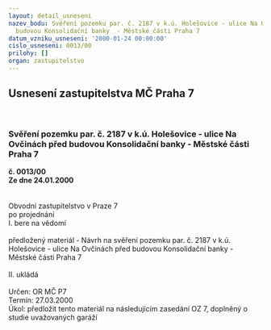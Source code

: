 ```yaml
---
layout: detail_usneseni
nazev_bodu: Svěření pozemku par. č. 2187 v k.ú. Holešovice - ulice Na Ovčinách před
  budovou Konsolidační banky  - Městské části Praha 7
datum_vzniku_usneseni: '2000-01-24 00:00:00'
cislo_usneseni: 0013/00
prilohy: []
organ: zastupitelstvo
---
```

<div id="ucUsn_pList" class="usn">
	<span><h2>Usnesení zastupitelstva MČ Praha 7 </h2>
<br></span><div class="standBody">
<span><h3>Svěření pozemku par. č. 2187 v k.ú. Holešovice - ulice Na Ovčinách před budovou Konsolidační banky  - Městské části Praha 7</h3></span><div class="center">
		<strong>č. 0013/00</strong><br>
	</div>
<div class="center">
		<strong>Ze dne 24.01.2000</strong><br><br>
	</div>
<br>Obvodní zastupitelstvo v Praze 7<br>po projednání<br>I.	bere na vědomí<br><br> předložený materiál - Návrh  na svěření pozemku par. č. 2187 v k.ú. Holešovice - ulice Na Ovčinách před budovou Konsolidační banky  - Městské části Praha 7<br><br>II.	ukládá <br><br> Určen:	     	OR MČ P7<br>Termín: 27.03.2000<br>Úkol:	předložit tento materiál na následujícím zasedání OZ 7, doplněný o studie uvažovaných garáží  <br>
</div>
</div>